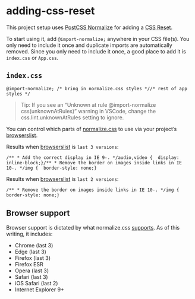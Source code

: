 # adding-css-reset

This project setup uses [PostCSS Normalize](https://github.com/csstools/postcss-normalize) for adding a [CSS Reset](https://cssreset.com/what-is-a-css-reset/).

To start using it, add `@import-normalize;` anywhere in your CSS file(s). You only need to include it once and duplicate imports are automatically removed. Since you only need to include it once, a good place to add it is `index.css` or `App.css`.

## `index.css`

```
@import-normalize; /* bring in normalize.css styles *//* rest of app styles */
```

> Tip: If you see an “Unknown at rule @import-normalize css(unknownAtRules)” warning in VSCode, change the css.lint.unknownAtRules setting to ignore.

You can control which parts of [normalize.css](https://github.com/csstools/normalize.css) to use via your project’s [browserslist](https://browserl.ist/).

Results when [browserslist](https://browserl.ist/) is `last 3 versions`:

```
/** * Add the correct display in IE 9-. */audio,video {  display: inline-block;}/** * Remove the border on images inside links in IE 10-. */img {  border-style: none;}
```

Results when [browserslist](https://browserl.ist/) is `last 2 versions`:

```
/** * Remove the border on images inside links in IE 10-. */img {  border-style: none;}
```

## Browser support

Browser support is dictated by what normalize.css [supports](https://github.com/csstools/normalize.css#browser-support). As of this writing, it includes:

- Chrome (last 3)
- Edge (last 3)
- Firefox (last 3)
- Firefox ESR
- Opera (last 3)
- Safari (last 3)
- iOS Safari (last 2)
- Internet Explorer 9+